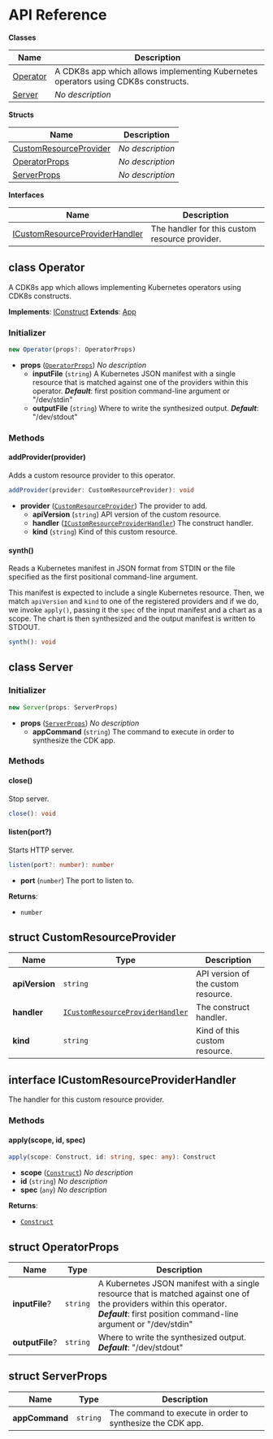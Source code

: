 # API Reference

**Classes**

Name|Description
----|-----------
[Operator](#cdk8s-operator-operator)|A CDK8s app which allows implementing Kubernetes operators using CDK8s constructs.
[Server](#cdk8s-operator-server)|*No description*


**Structs**

Name|Description
----|-----------
[CustomResourceProvider](#cdk8s-operator-customresourceprovider)|*No description*
[OperatorProps](#cdk8s-operator-operatorprops)|*No description*
[ServerProps](#cdk8s-operator-serverprops)|*No description*


**Interfaces**

Name|Description
----|-----------
[ICustomResourceProviderHandler](#cdk8s-operator-icustomresourceproviderhandler)|The handler for this custom resource provider.



## class Operator  <a id="cdk8s-operator-operator"></a>

A CDK8s app which allows implementing Kubernetes operators using CDK8s constructs.

__Implements__: [IConstruct](#constructs-iconstruct)
__Extends__: [App](#cdk8s-app)

### Initializer




```ts
new Operator(props?: OperatorProps)
```

* **props** (<code>[OperatorProps](#cdk8s-operator-operatorprops)</code>)  *No description*
  * **inputFile** (<code>string</code>)  A Kubernetes JSON manifest with a single resource that is matched against one of the providers within this operator. __*Default*__: first position command-line argument or "/dev/stdin"
  * **outputFile** (<code>string</code>)  Where to write the synthesized output. __*Default*__: "/dev/stdout"


### Methods


#### addProvider(provider) <a id="cdk8s-operator-operator-addprovider"></a>

Adds a custom resource provider to this operator.

```ts
addProvider(provider: CustomResourceProvider): void
```

* **provider** (<code>[CustomResourceProvider](#cdk8s-operator-customresourceprovider)</code>)  The provider to add.
  * **apiVersion** (<code>string</code>)  API version of the custom resource. 
  * **handler** (<code>[ICustomResourceProviderHandler](#cdk8s-operator-icustomresourceproviderhandler)</code>)  The construct handler. 
  * **kind** (<code>string</code>)  Kind of this custom resource. 




#### synth() <a id="cdk8s-operator-operator-synth"></a>

Reads a Kubernetes manifest in JSON format from STDIN or the file specified as the first positional command-line argument.

This manifest is expected to
include a single Kubernetes resource. Then, we match `apiVersion` and
`kind` to one of the registered providers and if we do, we invoke
`apply()`, passing it the `spec` of the input manifest and a chart as a
scope. The chart is then synthesized and the output manifest is written to
STDOUT.

```ts
synth(): void
```







## class Server  <a id="cdk8s-operator-server"></a>




### Initializer




```ts
new Server(props: ServerProps)
```

* **props** (<code>[ServerProps](#cdk8s-operator-serverprops)</code>)  *No description*
  * **appCommand** (<code>string</code>)  The command to execute in order to synthesize the CDK app. 


### Methods


#### close() <a id="cdk8s-operator-server-close"></a>

Stop server.

```ts
close(): void
```





#### listen(port?) <a id="cdk8s-operator-server-listen"></a>

Starts HTTP server.

```ts
listen(port?: number): number
```

* **port** (<code>number</code>)  The port to listen to.

__Returns__:
* <code>number</code>



## struct CustomResourceProvider  <a id="cdk8s-operator-customresourceprovider"></a>






Name | Type | Description 
-----|------|-------------
**apiVersion** | <code>string</code> | API version of the custom resource.
**handler** | <code>[ICustomResourceProviderHandler](#cdk8s-operator-icustomresourceproviderhandler)</code> | The construct handler.
**kind** | <code>string</code> | Kind of this custom resource.



## interface ICustomResourceProviderHandler  <a id="cdk8s-operator-icustomresourceproviderhandler"></a>


The handler for this custom resource provider.
### Methods


#### apply(scope, id, spec) <a id="cdk8s-operator-icustomresourceproviderhandler-apply"></a>



```ts
apply(scope: Construct, id: string, spec: any): Construct
```

* **scope** (<code>[Construct](#constructs-construct)</code>)  *No description*
* **id** (<code>string</code>)  *No description*
* **spec** (<code>any</code>)  *No description*

__Returns__:
* <code>[Construct](#constructs-construct)</code>



## struct OperatorProps  <a id="cdk8s-operator-operatorprops"></a>






Name | Type | Description 
-----|------|-------------
**inputFile**? | <code>string</code> | A Kubernetes JSON manifest with a single resource that is matched against one of the providers within this operator.<br/>__*Default*__: first position command-line argument or "/dev/stdin"
**outputFile**? | <code>string</code> | Where to write the synthesized output.<br/>__*Default*__: "/dev/stdout"



## struct ServerProps  <a id="cdk8s-operator-serverprops"></a>






Name | Type | Description 
-----|------|-------------
**appCommand** | <code>string</code> | The command to execute in order to synthesize the CDK app.



